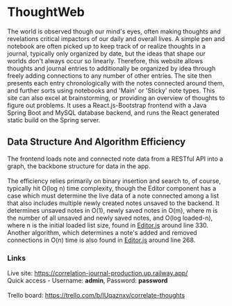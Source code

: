 # ThoughtWeb
The world is observed though our mind's eyes, often making thoughts and revelations critical impactors of our daily and overall lives. A simple pen and notebook are often picked up to keep track of or realize thoughts in a journal, typically only organized by date, but the ideas that shape our worlds don't always occur so linearly. Therefore, this website allows thoughts and journal entries to additionally be organized by idea through freely adding connections to any number of other entries. The site then presents each entry chronologically with the notes connected around them, and further sorts using notebooks and 'Main' or 'Sticky' note types. This site can also excel at brainstorming, or providing an overview of thoughts to figure out problems. It uses a React.js-Bootstrap frontend with a Java Spring Boot and MySQL database backend, and runs the React generated static build on the Spring server. 

## Data Structure And Algorithm Efficiency
The frontend loads note and connected note data from a RESTful API into a graph, the backbone structure for data in the app. </br>
</br>
The efficiency relies primarily on binary insertion and search to, of course, typically hit O(log n) time complexity, though the Editor component has a case which must determine the live data of a note connected among a list that also includes multiple newly created notes unsaved to the backend. It determines unsaved notes in O(1), newly saved notes in O(m), where m is the number of all unsaved and newly saved notes, and O(log loaded-n), where n is the initial loaded list size, found in [Editor.js](react-frontend/src/components/Editor/Editor.js) around line 330. Another algorithm, which determines a note's added and removed connections in O(n) time is also found in [Editor.js](react-frontend/src/components/Editor/Editor.js) around line 268.

### Links
Live site: https://correlation-journal-production.up.railway.app/</br>
Quick access - Username: <b>admin</b>, Password: <b>password</b></br></br>
Trello board: https://trello.com/b/IUqaznxv/correlate-thoughts